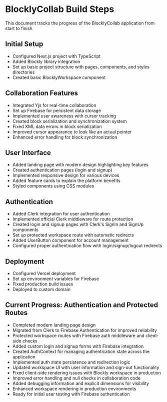# BlocklyCollab Build Steps

This document tracks the progress of the BlocklyCollab application from start to finish.

## Initial Setup
- Configured Next.js project with TypeScript
- Added Blockly library integration
- Set up basic project structure with pages, components, and styles directories
- Created basic BlocklyWorkspace component

## Collaboration Features
- Integrated Yjs for real-time collaboration
- Set up Firebase for persistent data storage
- Implemented user awareness with cursor tracking
- Created block serialization and synchronization system
- Fixed XML data errors in block serialization
- Improved cursor appearance to look like an actual pointer
- Enhanced error handling for block synchronization

## User Interface
- Added landing page with modern design highlighting key features
- Created authentication pages (login and signup)
- Implemented responsive design for various devices
- Added feature cards to explain the platform benefits
- Styled components using CSS modules

## Authentication
- Added Clerk integration for user authentication
- Implemented official Clerk middleware for route protection
- Created login and signup pages with Clerk's SignIn and SignUp components
- Set up protected workspace route with automatic redirects
- Added UserButton component for account management
- Configured proper authentication flow with login/signup/logout redirects

## Deployment
- Configured Vercel deployment
- Set up environment variables for Firebase
- Fixed production build issues
- Deployed to custom domain

## Current Progress: Authentication and Protected Routes
- Completed modern landing page design
- Migrated from Clerk to Firebase Authentication for improved reliability
- Protected workspace routes with Firebase auth middleware and client-side checks
- Added custom login and signup forms with Firebase integration
- Created AuthContext for managing authentication state across the application
- Implemented auth state persistence and redirection logic
- Updated workspace UI with user information and sign-out functionality
- Fixed client-side rendering issues with Blockly workspace in production
- Improved error handling and null checks in collaboration code
- Added debugging information and explicit dimensions for visibility
- Enhanced workspace rendering in production environments
- Ready for initial user testing with Firebase authentication
